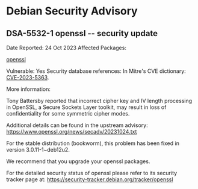 
Debian Security Advisory
========================


DSA-5532-1 openssl -- security update
-------------------------------------



Date Reported:
24 Oct 2023
Affected Packages:

[openssl](https://packages.debian.org/src:openssl)

Vulnerable:
Yes
Security database references:
In Mitre's CVE dictionary: [CVE-2023-5363](https://security-tracker.debian.org/tracker/CVE-2023-5363).  

More information:

Tony Battersby reported that incorrect cipher key and IV length
processing in OpenSSL, a Secure Sockets Layer toolkit, may result in
loss of confidentiality for some symmetric cipher modes.


Additional details can be found in the upstream advisory:
<https://www.openssl.org/news/secadv/20231024.txt>


For the stable distribution (bookworm), this problem has been fixed in
version 3.0.11-1~deb12u2.


We recommend that you upgrade your openssl packages.


For the detailed security status of openssl please refer to its security
tracker page at:
<https://security-tracker.debian.org/tracker/openssl>





